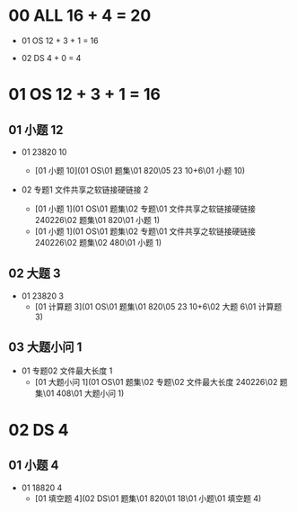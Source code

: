 # 00 ALL 16 + 4  =  20

* 01 OS 12 + 3 + 1 = 16

* 02 DS 4 + 0 = 4

  

# 01 OS 12 + 3 + 1 = 16



## 01 小题 12

* 01 23820 10

  * [01 小题 10](01 OS\01 题集\01 820\05 23 10+6\01 小题 10) 

* 02 专题1 文件共享之软链接硬链接 2

  *  [01 小题 1](01 OS\01 题集\02 专题\01 文件共享之软链接硬链接 240226\02 题集\01 820\01 小题 1) 
  *  [01 小题 1](01 OS\01 题集\02 专题\01 文件共享之软链接硬链接 240226\02 题集\02 480\01 小题 1) 

  

## 02 大题 3

* 01 23820 3
  *   [01 计算题 3](01 OS\01 题集\01 820\05 23 10+6\02 大题 6\01 计算题 3) 




## 03  大题小问 1

* 01 专题02 文件最大长度 1
  *   [01 大题小问 1](01 OS\01 题集\02 专题\02 文件最大长度 240226\02 题集\01 408\01 大题小问 1) 




# 02 DS 4



## 01 小题 4

* 01 18820 4
  *   [01 填空题 4](02 DS\01 题集\01 820\01 18\01 小题\01 填空题 4) 


